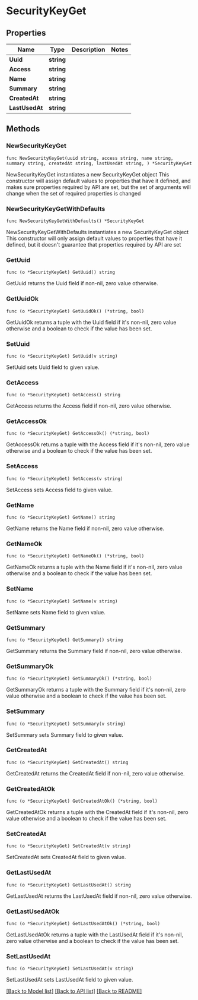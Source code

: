# SecurityKeyGet

## Properties

Name | Type | Description | Notes
------------ | ------------- | ------------- | -------------
**Uuid** | **string** |  | 
**Access** | **string** |  | 
**Name** | **string** |  | 
**Summary** | **string** |  | 
**CreatedAt** | **string** |  | 
**LastUsedAt** | **string** |  | 

## Methods

### NewSecurityKeyGet

`func NewSecurityKeyGet(uuid string, access string, name string, summary string, createdAt string, lastUsedAt string, ) *SecurityKeyGet`

NewSecurityKeyGet instantiates a new SecurityKeyGet object
This constructor will assign default values to properties that have it defined,
and makes sure properties required by API are set, but the set of arguments
will change when the set of required properties is changed

### NewSecurityKeyGetWithDefaults

`func NewSecurityKeyGetWithDefaults() *SecurityKeyGet`

NewSecurityKeyGetWithDefaults instantiates a new SecurityKeyGet object
This constructor will only assign default values to properties that have it defined,
but it doesn't guarantee that properties required by API are set

### GetUuid

`func (o *SecurityKeyGet) GetUuid() string`

GetUuid returns the Uuid field if non-nil, zero value otherwise.

### GetUuidOk

`func (o *SecurityKeyGet) GetUuidOk() (*string, bool)`

GetUuidOk returns a tuple with the Uuid field if it's non-nil, zero value otherwise
and a boolean to check if the value has been set.

### SetUuid

`func (o *SecurityKeyGet) SetUuid(v string)`

SetUuid sets Uuid field to given value.


### GetAccess

`func (o *SecurityKeyGet) GetAccess() string`

GetAccess returns the Access field if non-nil, zero value otherwise.

### GetAccessOk

`func (o *SecurityKeyGet) GetAccessOk() (*string, bool)`

GetAccessOk returns a tuple with the Access field if it's non-nil, zero value otherwise
and a boolean to check if the value has been set.

### SetAccess

`func (o *SecurityKeyGet) SetAccess(v string)`

SetAccess sets Access field to given value.


### GetName

`func (o *SecurityKeyGet) GetName() string`

GetName returns the Name field if non-nil, zero value otherwise.

### GetNameOk

`func (o *SecurityKeyGet) GetNameOk() (*string, bool)`

GetNameOk returns a tuple with the Name field if it's non-nil, zero value otherwise
and a boolean to check if the value has been set.

### SetName

`func (o *SecurityKeyGet) SetName(v string)`

SetName sets Name field to given value.


### GetSummary

`func (o *SecurityKeyGet) GetSummary() string`

GetSummary returns the Summary field if non-nil, zero value otherwise.

### GetSummaryOk

`func (o *SecurityKeyGet) GetSummaryOk() (*string, bool)`

GetSummaryOk returns a tuple with the Summary field if it's non-nil, zero value otherwise
and a boolean to check if the value has been set.

### SetSummary

`func (o *SecurityKeyGet) SetSummary(v string)`

SetSummary sets Summary field to given value.


### GetCreatedAt

`func (o *SecurityKeyGet) GetCreatedAt() string`

GetCreatedAt returns the CreatedAt field if non-nil, zero value otherwise.

### GetCreatedAtOk

`func (o *SecurityKeyGet) GetCreatedAtOk() (*string, bool)`

GetCreatedAtOk returns a tuple with the CreatedAt field if it's non-nil, zero value otherwise
and a boolean to check if the value has been set.

### SetCreatedAt

`func (o *SecurityKeyGet) SetCreatedAt(v string)`

SetCreatedAt sets CreatedAt field to given value.


### GetLastUsedAt

`func (o *SecurityKeyGet) GetLastUsedAt() string`

GetLastUsedAt returns the LastUsedAt field if non-nil, zero value otherwise.

### GetLastUsedAtOk

`func (o *SecurityKeyGet) GetLastUsedAtOk() (*string, bool)`

GetLastUsedAtOk returns a tuple with the LastUsedAt field if it's non-nil, zero value otherwise
and a boolean to check if the value has been set.

### SetLastUsedAt

`func (o *SecurityKeyGet) SetLastUsedAt(v string)`

SetLastUsedAt sets LastUsedAt field to given value.



[[Back to Model list]](../README.md#documentation-for-models) [[Back to API list]](../README.md#documentation-for-api-endpoints) [[Back to README]](../README.md)


